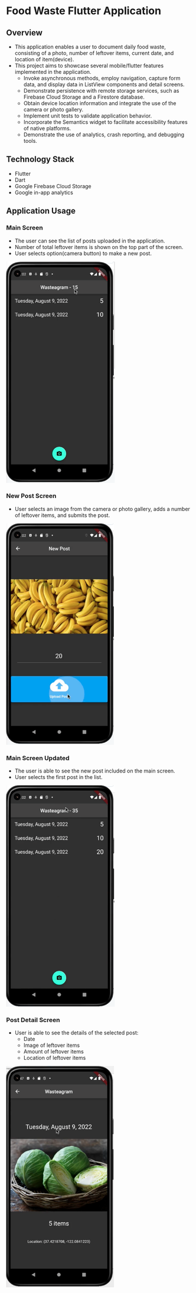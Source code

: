 # Food Waste Flutter Application

## Overview
- This application enables a user to document daily food waste, consisting of a photo, number of leftover items, current date, and location of item(device).
- This project aims to showcase several mobile/flutter features implemented in the application. 
    - Invoke asynchronous methods, employ navigation, capture form data, and display data in ListView components and detail screens.
    - Demonstrate persistence with remote storage services, such as Firebase Cloud Storage and a Firestore database.
    - Obtain device location information and integrate the use of the camera or photo gallery.
    - Implement unit tests to validate application behavior.
    - Incorporate the Semantics widget to facilitate accessibility features of native platforms.
    - Demonstrate the use of analytics, crash reporting, and debugging tools. 

## Technology Stack
- Flutter
- Dart
- Google Firebase Cloud Storage
- Google in-app analytics

## Application Usage
### Main Screen 
- The user can see the list of posts uploaded in the application. 
- Number of total leftover items is shown on the top part of the screen. 
- User selects option(camera button) to make a new post.

<img src="https://github.com/AnnaBKC/Food-Waste-FlutterApp/blob/main/appScreenshots/list-of-posts.png" height=600>

### New Post Screen
- User selects an image from the camera or photo gallery, adds a number of leftover items, and submits the post.

<img src="https://github.com/AnnaBKC/Food-Waste-FlutterApp/blob/main/appScreenshots/create-new-post.png" height=600>

### Main Screen Updated
- The user is able to see the new post included on the main screen.
- User selects the first post in the list.

<img src="https://github.com/AnnaBKC/Food-Waste-FlutterApp/blob/main/appScreenshots/list-of-all-posts.png" height=600>

### Post Detail Screen
- User is able to see the details of the selected post:
    - Date
    - Image of leftover items
    - Amount of leftover items
    - Location of leftover items

<img src="https://github.com/AnnaBKC/Food-Waste-FlutterApp/blob/main/appScreenshots/post-detail-screen.png" height=600>
